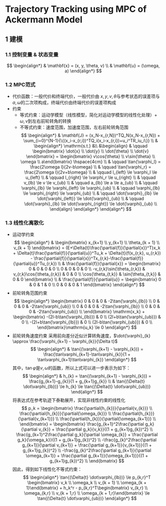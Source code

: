 # Trajectory Tracking using MPC of Ackermann Model

## 1 建模
### 1.1 控制变量 & 状态变量
$$
\begin{align*}
& \mathbf{x} = (x, y, \theta, v) \\
& \mathbf{u} = (\omega, a)
\end{align*}
$$
### 1.2 MPC范式
- 代价函数：一般代价和终端代价，一般代价由 $x, y, v, \theta$与参考状态的误差项与$a, \omega$的二次项构成，终端代价由终端代价的误差项构成
- 约束
  - 等式约束：运动学模型（线性模型，简化对运动学模型的线性化处理）+ $\omega, v$到左右前轮转角的转换
  - 不等式约束：速度范围，加速度范围，左右前轮转角范围
$$
\begin{align*}
& \mathbf{J} = (x_N-x_{r,N})^TQ_N(x_N-x_{r,N}) + \sum_{i=0}^{N-1}{\{(x_i-x_{r,i})^TQ_i(x_i-x_{r,i})+u_i^TR_iu_i\}} \\
& \begin{align*}
    \mathrm{s.t.} &\\
    &\begin{align}
        & \qquad \begin{bmatrix} \dot{x} \\ \dot{y} \\ \dot{\theta} \\ \dot{v} \end{bmatrix} = \begin{bmatrix} v\cos{\theta} \\ v\sin{\theta} \\ \omega \\ a\end{bmatrix} \hspace{4cm} \\
        & \qquad \tan{\varphi_l} = \frac{2\omega l}{2v-b\omega} \\
        & \qquad \tan{\varphi_r} = \frac{2\omega l}{2v+b\omega} \\
        & \qquad l_{left} \le \varphi_l \le u_{left} \\
        & \qquad l_{right} \le \varphi_r \le u_{right} \\
        & \qquad v_{lb} \le v \le v_{ub} \\
        & \qquad a_{lb} \le a \le a_{ub} \\
        & \qquad \varphi_{lb} \le \varphi_{left} \le \varphi_{ub} \\
        & \qquad \varphi_{lb} \le \varphi_{right} \le \varphi_{ub} \\
        & \qquad \dot{\varphi}_{lb} \le \dot{\varphi_{left}} \le \dot{\varphi}_{ub} \\
        & \qquad \dot{\varphi}_{lb} \le \dot{\varphi_{right}} \le \dot{\varphi}_{ub} \\
    \end{align}
\end{align*}
\end{align*}
$$

### 1.3 线性化离散化
- 运动学约束
$$
\begin{align*}
& \begin{bmatrix} x_{k+1} \\ y_{k+1} \\ \theta_{k + 1} \\ v_{k + 1} \end{bmatrix} =
 (E+\Delta{t}\frac{\partial{f}}{\partial{x}}^T)x_k + \Delta{t}\frac{\partial{f}}{\partial{u}}^Tu_k +
 \Delta{t}(f(x_{r,k}, u_{r,k}) - \frac{\partial{f}}{\partial{x}}^Tx_{r,k}-\frac{\partial{f}}{\partial{u}}^Tu_{r,k}) \\
& \frac{\partial{f}}{\partial{x}} =
\begin{bmatrix}
0 & 0 & 0 & 0 \\
0 & 0 & 0 & 0 \\
-v_{r,k}\sin{\theta_{r,k}} & v_{r,k}\cos{\theta_{r,k}} & 0 & 0 \\
\cos{\theta_{t,k}} & \sin{\theta_{t,k}} & 0 & 0
\end{bmatrix} \\
& \frac{\partial{f}}{\partial{u}} =
\begin{bmatrix}
0 & 0 & 1 & 0 \\
0 & 0 & 0 & 1
\end{bmatrix}
\end{align*}
$$
- 前轮转角范围约束
$$
\begin{align*}
\begin{bmatrix}
0 & 0 & 0 & -2\tan{\varphi_{lb}} \\
0 & 0 & 0 & -2\tan{\varphi_{ub}} \\
0 & 0 & 0 & -2\tan{\varphi_{lb}} \\
0 & 0 & 0 & -2\tan{\varphi_{ub}} \\
\end{bmatrix} \mathrm{x_k} +
\begin{bmatrix}
-(2l-b\tan{\varphi_{lb}}) & 0 \\
(2l+b\tan{\varphi_{ub}}) & 0 \\
-(2l+b\tan{\varphi_{lb}}) & 0 \\
(2l-b\tan{\varphi_{ub}}) & 0 \\
\end{bmatrix}\mathrm{u_k} \le 0
\end{align*}
$$
- 前轮转角速度约束
采用前向差分近似计算转角速度，$\dot{\varphi}_{k} \approx \frac{\varphi_{k+1} - \varphi_{k}}{\Delta t}$
$$
\begin{align*}
& \tan{(\varphi_{k+1} - \varphi_{k})} = \frac{\tan\varphi_{k+1}-\tan\varphi_{k}}{1 + \tan\varphi_{k+1}\tan\varphi_{k}}
\end{align*}
$$
其中，$\tan\varphi$是$v,\omega$的函数，所以上式可以进一步表示为如下：
$$
\begin{align*}
& h_{k} = \tan{(\varphi_{k+1} - \varphi_{k})} = \frac{g_{k+1}-g_{k}}{1 + g_{k+1}g_{k}} \\
& \tan{(\Delta{t} \dot\varphi_{lb})} \le h_{k} \le \tan{(\Delta{t} \dot\varphi_{ub})}
\end{align*}
$$
将表达式在参考轨迹下泰勒展开，实现非线性约束的线性化
$$
p_k =
\begin{bmatrix}
\frac{\partial{h_{k}}}{\partial{v_{k}}} \\
\frac{\partial{h_{k}}}{\partial{\omega_{k}}} \\
\frac{\partial{h_{k}}}{\partial{v_{k+1}}} \\
\frac{\partial{h_{k}}}{\partial{\omega_{k+1}}} \\
\end{bmatrix}
= \begin{bmatrix}
\frac{g_{k+1}^2\frac{\partial g_k}{\partial v_{k}} + \frac{\partial g_k}{v_k}}{(1 + g_{k+1}g_{k})^2} \\
\frac{g_{k+1}^2\frac{\partial g_k}{\partial \omega_{k}} + \frac{\partial g_k}{\omega_k}}{(1 + g_{k+1}g_{k})^2} \\
-\frac{g_{k}^2\frac{\partial g_{k+1}}{\partial v_{k+1}} + \frac{\partial g_{k+1}}{v_{k+1}}}{(1 + g_{k+1}g_{k})^2} \\
-\frac{g_{k}^2\frac{\partial g_{k+1}}{\partial \omega_{k+1}} + \frac{\partial g_{k+1}}{\omega_{k+1}}}{(1 + g_{k+1}g_{k})^2} \\
\end{bmatrix}
$$
因此，得到如下线性化不等式约束：
$$
\begin{align*}
\tan{(\Delta{t} \dot\varphi_{lb})} \le
p_{k,r}^T \begin{bmatrix} v_k \\ \omega_k \\ v_{k + 1} \\ \omega_{k + 1}\end{bmatrix} + h_k^r - p_{k,r}^T\begin{bmatrix} v_{k,r} \\ \omega_{k,r} \\ v_{k + 1,r} \\ \omega_{k + 1,r}\end{bmatrix}
\le \tan{(\Delta{t} \dot\varphi_{ub})}
\end{align*}
$$